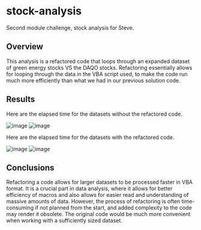 # stock-analysis
Second module challenge, stock analysis for Steve.

## Overview

This analysis is a refactored code that loops through an expanded dataset of green energy stocks VS the DAQO stocks. Refactoring essentially allows for looping through the data in the VBA script used, to make the code run much more efficiently than what we had in our previous solution code. 

## Results

Here are the elapsed time for the datasets without the refactored code.


![image](https://user-images.githubusercontent.com/107447038/198918194-87434298-f798-4038-90eb-03e13ad6097d.png)
![image](https://user-images.githubusercontent.com/107447038/198918181-89f3c1d3-2761-4fdd-83cf-85933121638d.png)


Here are the elapsed time for the datasets with the refactored code. 

![image](https://user-images.githubusercontent.com/107447038/198917780-acc2fed1-90c7-487d-9399-197e3bc696a0.png)
![image](https://user-images.githubusercontent.com/107447038/198917810-1bef2cb1-d6fa-44d1-adde-0f767079b7ea.png)

## Conclusions

Refactoring a code allows for larger datasets to be processed faster in VBA format. It is a crucial part in data analysis, where it allows for better efficiency of macros and also allows for easier read and understanding of massive amounts of data. However, the process of refactoring is often time-consuming if not planned from the start, and added complexity to the code may render it obsolete.  The original code would be much more convenient when working with a sufficiently sized dataset. 
